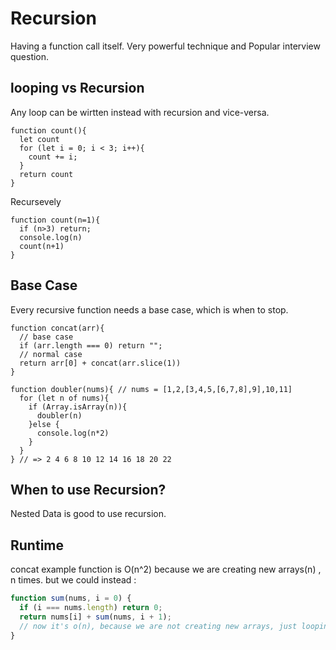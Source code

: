 # Recursion

Having a function call itself. Very powerful technique and Popular interview question.

## looping vs Recursion

Any loop can be wirtten instead with recursion and vice-versa.

```JS
function count(){
  let count
  for (let i = 0; i < 3; i++){
    count += i;
  }
  return count
}
```

Recursevely

```JS
function count(n=1){
  if (n>3) return;
  console.log(n)
  count(n+1)
}
```

## Base Case

Every recursive function needs a base case, which is when to stop.

```JS
function concat(arr){
  // base case
  if (arr.length === 0) return "";
  // normal case
  return arr[0] + concat(arr.slice(1))
}

function doubler(nums){ // nums = [1,2,[3,4,5,[6,7,8],9],10,11]
  for (let n of nums){
    if (Array.isArray(n)){
      doubler(n)
    }else {
      console.log(n*2)
    }
  }
} // => 2 4 6 8 10 12 14 16 18 20 22
```

## When to use Recursion?

Nested Data is good to use recursion.

## Runtime

concat example function is O(n^2) because we are creating new arrays(n) , n times.
but we could instead :

```js
function sum(nums, i = 0) {
  if (i === nums.length) return 0;
  return nums[i] + sum(nums, i + 1);
  // now it's o(n), because we are not creating new arrays, just looping over nums
}
```
